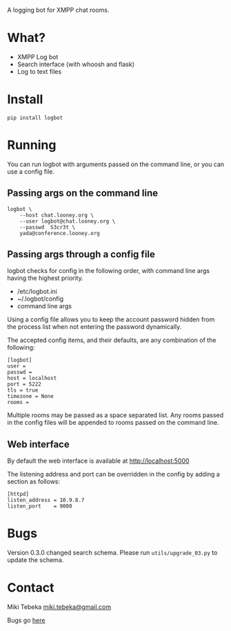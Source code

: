 A logging bot for XMPP chat rooms.

# What?
* XMPP Log bot
* Search interface (with whoosh and flask)
* Log to text files

# Install

    pip install logbot

# Running

You can run logbot with arguments passed on the command line, or you can use a
config file.

## Passing args on the command line

    logbot \
        --host chat.looney.org \
        --user logbot@chat.looney.org \
        --passwd  S3cr3t \
        yada@conference.looney.org

## Passing args through a config file

logbot checks for config in the following order, with command line args having
the highest priority.

  - /etc/logbot.ini
  - ~/.logbot/config
  - command line args

Using a config file allows you to keep the account password hidden from the
process list when not entering the password dynamically.

The accepted config items, and their defaults, are any combination of the following:

    [logbot]
    user =
    passwd =
    host = localhost
    port = 5222
    tls = true
    timezone = None
    rooms =

Multiple rooms may be passed as a space separated list.  Any rooms passed in the config files will be appended to rooms passed on the command line.

## Web interface

By default the web interface is available at [http://localhost:5000](http://localhost:5000)

The listening address and port can be overridden in the config by adding a
section as follows:

    [httpd]
    listen_address = 10.9.8.7
    listen_port    = 9000

# Bugs

Version 0.3.0 changed search schema. Please run `utils/upgrade_03.py` to update
the schema.

# Contact
Miki Tebeka <miki.tebeka@gmail.com>

Bugs go [here](https://bitbucket.org/tebeka/logbot/issues)

<!---
vim: spell
-->
